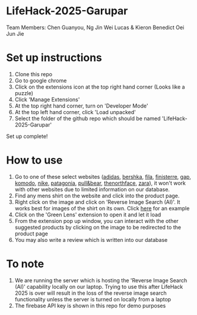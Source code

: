 # LifeHack-2025-Garupar
Team Members: Chen Guanyou, Ng Jin Wei Lucas &amp; Kieron Benedict Oei Jun Jie

# Set up instructions
1. Clone this repo
2. Go to google chrome
3. Click on the extensions icon at the top right hand corner (Looks like a puzzle)
4. Click 'Manage Extensions'
5. At the top right hand corner, turn on 'Developer Mode'
6. At the top left hand corner, click 'Load unpacked'
7. Select the folder of the github repo which should be named 'LifeHack-2025-Garupar'

Set up complete! 

# How to use
1. Go to one of these select websites ([adidas](https://www.adidas.com.sg/adidas-sprt-pocket-tee/HE4722.html), [bershka](https://www.bershka.com/sg/short-sleeve-t-shirt-c0p191708015.html?colorId=400), [fila](https://fila.com.sg/products/fila-fusion-inline-fusion-life-fusioneer-ivory-oasis-men-short-sleeves-t-shirt-black-white-1), [finisterre](https://finisterre.com/products/mens-organic-cotton-wild-sea-t-shirt-blue-stone), [gap](https://www.gap.com/browse/product.do?pid=797924022&vid=1&pcid=5225#pdp-page-content), [komodo](https://www.komodo.co.uk/collections/new-mens/products/spectre-oc-seersuck-shirt-orange), [nike](https://www.nike.com/sg/t/jordan-flight-essentials-85-t-shirt-9XTqRC/FZ1912-133), [patagonia](https://www.patagonia.com/product/mens-capilene-cool-daily-shirt/45215.html?dwvar_45215_color=BLK), [pull&bear](https://www.pullandbear.com/sg/tshirt-with-stwd-logo-l07245565?cS=251&pelement=692757365), [thenorthface](https://www.thenorthface.com/en-us/p/mens/mens-tops/mens-active-tops-224210/mens-adventure-tee-NF0A88X5?color=6HO), [zara]((https://www.zara.com/sg/en/linen---cotton-t-shirt-p04853410.html?v1=438380544&v2=2415607))), it won't work with other websites due to limited information on our database.
2. Find any mens shirt on the website and click into the product page.
3. Right click on the image and click on 'Reverse Image Search (AI)'. It works best for images of the shirt on its own. Click [here](https://www.zara.com/sg/en/basic-polo-shirt-p01887700.html) for an example
4. Click on the 'Green Lens' extension to open it and let it load
5. From the extension pop up window, you can interact with the other suggested products by clicking on the image to be redirected to the product page
6. You may also write a review which is written into our database

# To note
1. We are running the server which is hosting the 'Reverse Image Search (AI)' capability locally on our laptop. Trying to use this after LifeHack 2025 is over will result in the loss of the reverse image search functionality unless the server is turned on locally from a laptop
2. The firebase API key is shown in this repo for demo purposes
